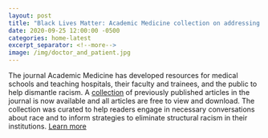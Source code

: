 ```yaml
---
layout: post
title: "Black Lives Matter: Academic Medicine collection on addressing race and racism in medical education"
date: 2020-09-25 12:00:00 -0500
categories: home-latest
excerpt_separator: <!--more-->
image: /img/doctor_and_patient.jpg
---
```


The journal Academic Medicine has developed resources for medical schools and teaching hospitals, their faculty and trainees, and the public to help dismantle racism. A [collection][collection] of previously <!--more--> published articles in the journal is now available and all articles are free to view and download. The collection was curated to help readers engage in necessary conversations about race and to inform strategies to eliminate structural racism in their institutions. [Learn more][learn-more]

[learn-more]: https://en.wikipedia.org/wiki/John_Lewis
[collection]: https://en.wikipedia.org/wiki/Student_Nonviolent_Coordinating_Committee
